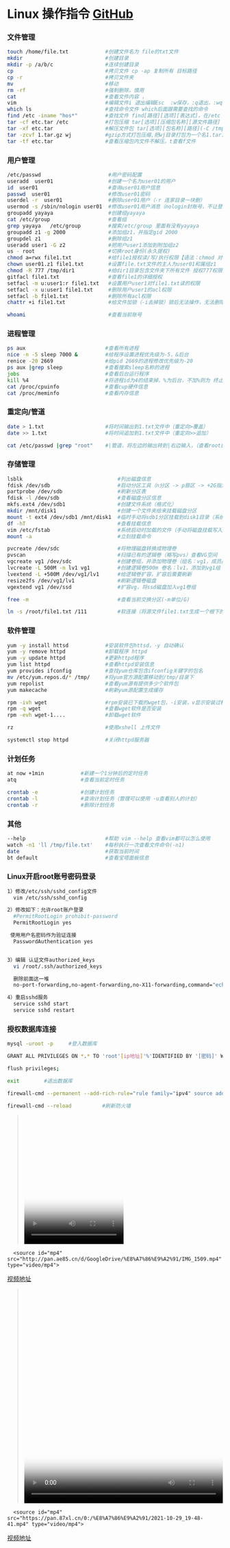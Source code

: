 # Linux 操作指令 [GitHub](https://github.com/liangziai77/liangziai77.github.io/blob/master/dosc/markdown/linux.md)

### 文件管理
```Bash
touch /home/file.txt    		#创建文件名为 file的txt文件  
mkdir                   		#创建目录     
mkdir -p /a/b/c         		#连续创建目录
cp                      		#拷贝文件 cp -ap 复制所有 目标路径
cp -r                   		#拷贝文件夹   
mv                      		#移动         
rm -rf                  		#强制删除，慎用
cat                     		#查看文件内容 ，
vim                     		#编辑文件i 退出编辑Esc  :w保存，:q退出，:wq保存并退出，:wq!退出不保存
which ls                		#查找命令文件 which后面跟需要查找的命令
find /etc -iname "hos*" 		#查找文件 find[路径][选项][表达式]，在/etc 下查找名字带有hos的文件 -iname（i忽略大小写）
tar -cf etc.tar /etc    		#打包压缩 tar[选项][压缩包名称][源文件路径]
tar -xf etc.tar         		#解压文件包 tar[选项][包名称][路径](-C /tmp)解压到/tmp里面，不写路径则解压到当前目录 
tar -zcvf 1.tar.gz wj   		#gzip方式打包压缩,把wj目录打包为一个名1.tar.gz的包
tar -tf etc.tar                 #查看压缩包内文件不解压，t查看f文件
```


### 用户管理
```Bash
/etc/passwd                      #用户密码配置
useradd  user01                  #创建一个名为user01的用户
id  user01                       #查询user01用户信息
passwd  user01                   #修改user01密码
userdel -r  user01               #删除user01用户（-r 连家目录一块删）
usermod -s /sbin/nologin user01  #修改user01用户消息（nologin封账号，不让登入）
groupadd yayaya                  #创建组yayaya
cat /etc/group                   #查看组
grep yayaya   /etc/group         #搜索/etc/group 里面有没有yayaya
groupadd z1 -g 2000              #添加组z1，并指定gid 2000
groupdel z1                      #删除组z1
useradd user1 -G z2              #把用户user1添加到附加组z2
us - root                        #切换root身份(永久提权)
chmod a=rwx file1.txt            #给file1授权读/写/执行权限【语法：chmod 对象(u/g/o/a) 赋值符(+/-/=)授权类型(r/w/x)】
chown user01.z1 file1.txt        #设置file.txt文件的主人为user01和属组z1
chmod -R 777 /tmp/dir1           #给dir1目录包含文件夹下所有文件 授权777权限
gitfacl file1.txt                #查看file1的详细授权
setfacl -m u:user1:r file1.txt   #设置用户user1对file1.txt读的权限
setfacl -x u:user1 file1.txt     #删除用户user1的acl权限
setfacl -b file1.txt             #删除所有acl权限
chattr +i file1.txt              #给文件加锁（-i去掉锁）锁后无法操作，无法删除

whoami                           #查看当前账号
```


### 进程管理
```Bash
ps aux                          #查看所有进程
nice -n -5 sleep 7000 &         #给程序设置进程优先级为-5，&后台
renice -20 2669                 #给pid 2669的进程修改优先级为-20
ps aux |grep sleep              #查看搜索sleep名称的进程
jobs                            #查看后台运行程序
kill %4                         #将进程id为4的结束掉，%为后台，不加%则为 终止pid为4的进程。
cat /proc/cpuinfo               #查看cup硬件信息
cat /proc/meminfo               #查看内存信息
```


### 重定向/管道
```Bash
date > 1.txt                    #将时间输出到1.txt文件中（重定向>覆盖）
date >> 1.txt                   #将时间追加到1.txt文件中（重定向>>追加）

cat /etc/passwd |grep "root"	#|管道，将左边的输出转到|右边输入，（查看root的密码信息）
```


### 存储管理
```Bash
lsblk                               #列出磁盘信息
fdisk /dev/sdb                      #启动分区工具（n分区 -> p扇区 -> +2G指定分区大小 -> w保存分区信息,d删除分区）
partprobe /dev/sdb                  #刷新分区表
fdisk -l /dev/sdb                   #查看磁盘分区信息
mkfs.ext4 /dev/sdb1                 #创建文件系统（格式化）
mkdir /mnt/disk1                    #创建一个文件夹给来挂载磁盘分区
mount -t ext4 /dev/sdb1 /mnt/disk1  #临时手动将sdb1分区挂载到disk1目录（系统重启挂载就消失了）
df -hT                              #查看挂载信息
vim /etc/fstab                      #系统启动时加载的文件（手动将磁盘挂载写入文件中，在最后一行，/dev/sdb1 /mnt/disk1 ext4 defaults 0 0）
mount -a                            #立刻挂载命令

pvcreate /dev/sdc                   #将物理磁盘转换成物理卷
pvscan                              #扫描已有的逻辑卷（略写pvs）查看VG空间
vgcreate vg1 /dev/sdc               #创建卷组，并添加物理卷（组名：vg1，成员/dev/sdc）
lvcreate -L 500M -n lv1 vg1         #创建逻辑卷500m 卷名：lv1，添加到vg1组
lvextend -L +500M /dev/vg1/lv1      #给逻辑卷扩容，扩容后需要刷新
resize2fs /dev/vg1/lv1              #刷新逻辑卷磁盘
vgextend vg1 /dev/ssd               #扩容vg，将ssd磁盘加入vg1卷组

free -m                             #查看当前交换分区(-m单位/G)

ln -s /root/file1.txt /111          #软连接（将源文件file1.txt生成一个根下的111软连接，如Windows的快捷方式）
```

### 软件管理
```Bash
yum -y install httsd            #安装软件包httsd，-y 自动确认
yum -y remove httpd             #卸载程序 httpd
yum -y update httpd             #更新httpd程序
yum list httpd                  #查看httpd安装信息
yum provides ifconfig           #查找yum仓库包含ifconfig关键字的包名
mv /etc/yum.repos.d/* /tmp/     #将yum官方源配置移动到/tmp/目录下
yum repolist                    #查看yum源有提供多少个软件包
yum makecache                   #刷新yum源配置生成缓存

rpm -ivh wget                   #rpm安装已下载的wget包，-i安装，v显示安装过程，h安装进度
rpm -q wget                     #查看wget软件是否安装
rpm -evh wget-1....             #卸载wget软件

rz                              #使用xshell 上传文件

systemctl stop httpd            #关闭httpd服务器
```

### 计划任务
```Bash
at now +1min            #新建一个1分钟后的定时任务
atq                     #查看当前定时任务

crontab -e              #创建计划任务
crontab -l              #查询计划任务（管理可以使用 -u查看别人的计划）
crontab -r              #删除计划任务
```

### 其他
```Bash
--help                      	#帮助 vim --help 查看vim都可以怎么使用
watch -n1 'll /tmp/file.txt'	#每秒执行一次查看文件命令(-n1)
date                            #获取当前时间
bt default                      #查看宝塔面板信息
```

### Linux开启root账号密码登录

```Bash
1）修改/etc/ssh/sshd_config文件
  vim /etc/ssh/sshd_config

2）修改如下：允许root账户登录
  #PermitRootLogin prohibit-password
  PermitRootLogin yes

 使用用户名密码作为验证连接
  PasswordAuthentication yes


3）编辑 认证文件authorized_keys
  vi /root/.ssh/authorized_keys

  删除前面这一堆
  no-port-forwarding,no-agent-forwarding,no-X11-forwarding,command="echo 'Please login as the user \"centos\" rather than the user \"root\".';echo;sleep 10" ···········

4）重启sshd服务
  service sshd start
  service sshd restart 

```

### 授权数据库连接
```Bash
mysql -uroot -p		#登入数据库

GRANT ALL PRIVILEGES ON *.* TO 'root'[ip地址]'%'IDENTIFIED BY '[密码]' WITH GRANT OPTION;

flush privileges;

exit		#退出数据库

firewall-cmd --permanent --add-rich-rule="rule family="ipv4" source address="[ip地址]" port protocol="tcp" port="3306" accept"      #给防火墙加白

firewall-cmd --reload          #刷新防火墙
```

> <video id="video" controls="" preload="none" width= "50%" height= "300" poster="https://github.com/yoocl/material/raw/master/img/gz-djdd/0.png">
      <source id="mp4" src="http://pan.ae85.cn/d/GoogleDrive/%E8%A7%86%E9%A2%91/IMG_1509.mp4" type="video/mp4">
</video>

[视频地址](http://pan.ae85.cn/d/GoogleDrive/%E8%A7%86%E9%A2%91/IMG_1509.mp4)


> <video id="video" controls="" preload="none" width= "100%" height= "500" poster="https://pan.87xl.cn/0:/%E8%A7%86%E9%A2%91/2021-10-29_19-48-41.mp4">
      <source id="mp4" src="https://pan.87xl.cn/0:/%E8%A7%86%E9%A2%91/2021-10-29_19-48-41.mp4" type="video/mp4">
</video>

[视频地址](https://pan.87xl.cn/0:/%E8%A7%86%E9%A2%91/2021-10-29_19-48-41.mp4)

